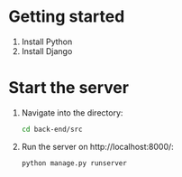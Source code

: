 # Getting started
1. Install Python
2. Install Django

# Start the server
1. Navigate into the directory: 
    ```sh 
    cd back-end/src 
    ``` 
2. Run the server on http://localhost:8000/: 
    ```sh 
    python manage.py runserver
    ```